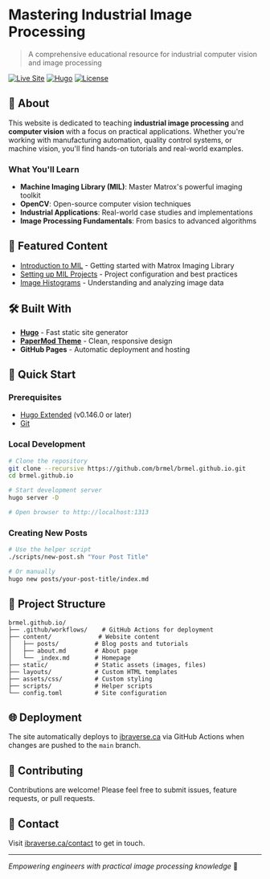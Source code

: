 # Mastering Industrial Image Processing

> A comprehensive educational resource for industrial computer vision and image processing

[![Live Site](https://img.shields.io/badge/Live%20Site-ibraverse.ca-blue)](https://ibraverse.ca)
[![Hugo](https://img.shields.io/badge/Built%20with-Hugo-ff4088)](https://gohugo.io/)
[![License](https://img.shields.io/badge/License-MIT-green.svg)](LICENSE)

## 🎯 About

This website is dedicated to teaching **industrial image processing** and **computer vision** with a focus on practical applications. Whether you're working with manufacturing automation, quality control systems, or machine vision, you'll find hands-on tutorials and real-world examples.

### What You'll Learn

- **Machine Imaging Library (MIL)**: Master Matrox's powerful imaging toolkit
- **OpenCV**: Open-source computer vision techniques  
- **Industrial Applications**: Real-world case studies and implementations
- **Image Processing Fundamentals**: From basics to advanced algorithms

## 🚀 Featured Content

- [Introduction to MIL](content/posts/introduction-to-mil/) - Getting started with Matrox Imaging Library
- [Setting up MIL Projects](content/posts/setup-mil-project/) - Project configuration and best practices  
- [Image Histograms](content/posts/image-histograms/) - Understanding and analyzing image data

## 🛠️ Built With

- **[Hugo](https://gohugo.io/)** - Fast static site generator
- **[PaperMod Theme](https://github.com/adityatelange/hugo-PaperMod)** - Clean, responsive design
- **GitHub Pages** - Automatic deployment and hosting

## 🚀 Quick Start

### Prerequisites
- [Hugo Extended](https://gohugo.io/installation/) (v0.146.0 or later)
- [Git](https://git-scm.com/)

### Local Development

```bash
# Clone the repository
git clone --recursive https://github.com/brmel/brmel.github.io.git
cd brmel.github.io

# Start development server
hugo server -D

# Open browser to http://localhost:1313
```

### Creating New Posts

```bash
# Use the helper script
./scripts/new-post.sh "Your Post Title"

# Or manually
hugo new posts/your-post-title/index.md
```

## 📁 Project Structure

```
brmel.github.io/
├── .github/workflows/    # GitHub Actions for deployment
├── content/             # Website content
│   ├── posts/          # Blog posts and tutorials
│   ├── about.md        # About page
│   └── _index.md       # Homepage
├── static/             # Static assets (images, files)
├── layouts/            # Custom HTML templates
├── assets/css/         # Custom styling
├── scripts/            # Helper scripts
└── config.toml         # Site configuration
```

## 🌐 Deployment

The site automatically deploys to [ibraverse.ca](https://ibraverse.ca) via GitHub Actions when changes are pushed to the `main` branch.

## 🤝 Contributing

Contributions are welcome! Please feel free to submit issues, feature requests, or pull requests.

## 📧 Contact

Visit [ibraverse.ca/contact](https://ibraverse.ca/contact) to get in touch.

---

*Empowering engineers with practical image processing knowledge* 🔬
